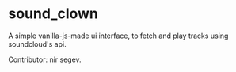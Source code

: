 # sound_clown
A simple vanilla-js-made ui interface, to fetch and play tracks using soundcloud's api.

Contributor: nir segev.
